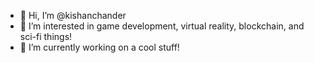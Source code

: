 - 👋 Hi, I’m @kishanchander
- 👀 I’m interested in game development, virtual reality, blockchain, and sci-fi things!
- 🌱 I’m currently working on a cool stuff!

<!---
kishanchander/kishanchander is a ✨ special ✨ repository because its `README.md` (this file) appears on your GitHub profile.
You can click the Preview link to take a look at your changes.
--->
